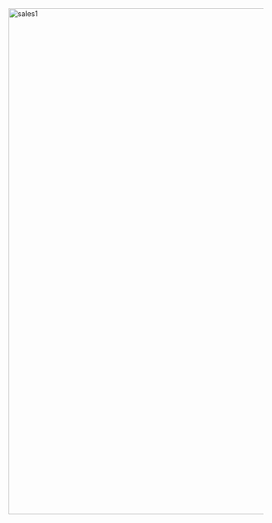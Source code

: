 <img width="1000" alt="sales1" src="https://github.com/Jeff1824/DA-in-Excel-Sales/assets/124261057/a7184bab-9811-4ede-9818-9f62e78f6285">
